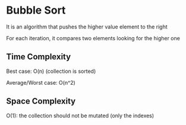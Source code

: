# Bubble Sort 

It is an algorithm that pushes the higher value element to the right

For each iteration, it compares two elements looking for the higher one

## Time Complexity

Best case: O(n)  (collection is sorted)

Average/Worst case: O(n^2)

## Space Complexity

O(1): the collection should not be mutated (only the indexes)



